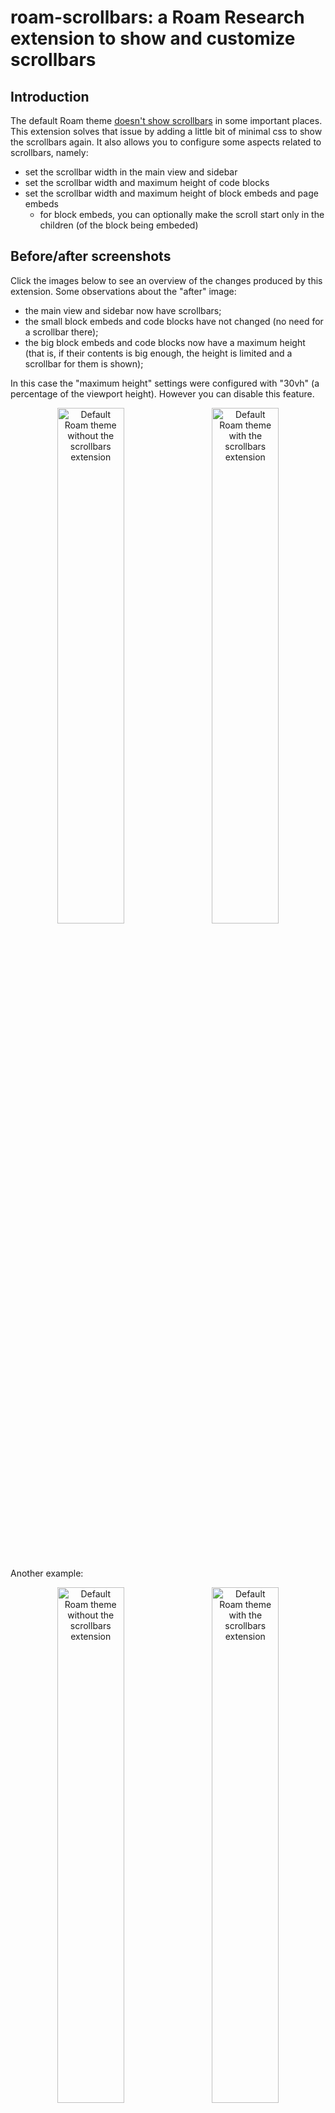 # roam-scrollbars: a Roam Research extension to show and customize scrollbars

## Introduction

The default Roam theme [doesn't show scrollbars](https://github.com/paulovieira/roam-scrollbars/issues/1) in some important places. This extension solves that issue by adding a little bit of minimal css to show the scrollbars again. It also allows you to configure some aspects related to scrollbars, namely:

- set the scrollbar width in the main view and sidebar
- set the scrollbar width and maximum height of code blocks
- set the scrollbar width and maximum height of block embeds and page embeds
	- for block embeds, you can optionally make the scroll start only in the children (of the block being embeded)


## Before/after screenshots

Click the images below to see an overview of the changes produced by this extension. Some observations about the "after" image:

- the main view and sidebar now have scrollbars;
- the small block embeds and code blocks have not changed (no need for a scrollbar there);
- the big block embeds and code blocks now have a maximum height (that is, if their contents is big enough, the height is limited and a scrollbar for them is shown);

In this case the "maximum height" settings were configured with "30vh" (a percentage of the viewport height). However you can disable this feature.

<p align="center">
	<img 
		alt="Default Roam theme without the scrollbars extension" 
		title="Default Roam theme without the scrollbars extension" 
		src="https://user-images.githubusercontent.com/2184309/187561666-418598c2-adf3-4e92-a90b-a61ebb1944e8.jpg" 
		width="46%"
		data-comment="46% width and 2 nbsp seems to be the best for 2 side-by-side images"
	>
	&nbsp;&nbsp;
	<img 
		alt="Default Roam theme with the scrollbars extension" 
		title="Default Roam theme with the scrollbars extension" 
		src="https://user-images.githubusercontent.com/2184309/187560809-ee9fb2a7-1363-4aa7-86c9-97b3ab16bf40.jpg" 
		width="46%"
		data-comment="46% width and 2 nbsp seems to be the best for 2 side-by-side images"
	>
</p>

<br>
<br>

Another example:

<p align="center">
	<img 
		alt="Default Roam theme without the scrollbars extension" 
		title="Default Roam theme without the scrollbars extension" 
		src="https://user-images.githubusercontent.com/2184309/188215238-29d1ab2e-a3bd-4f0e-814b-0779c6d374f4.jpg" 
		width="46%"
		data-comment="46% width and 2 nbsp seems to be the best for 2 side-by-side images"
	>
	&nbsp;&nbsp;
	<img 
		alt="Default Roam theme with the scrollbars extension" 
		title="Default Roam theme with the scrollbars extension" 
		src="https://user-images.githubusercontent.com/2184309/188215271-df506a7f-a156-4394-916f-bf42b5d27d02.jpg" 
		width="46%"
		data-comment="46% width and 2 nbsp seems to be the best for 2 side-by-side images"
	>
</p>

Here we have the browser window resized to take half of the screen height. After the extension is loaded we can see some changes in the Shortcuts / Starred pages list and in the search results. Having a scrollbar in the search results is useful to give a hint that there are more results than what is shown. Once again, this features can be disabled.

## Using with custom themes

While this extension is meant to be used with the default Roam theme, you can use it safely with any custom theme. But check if the scrollbars / max-height issues have already been addressed in the custom theme. If so this extension is probably not useful (nevertheless you can still use it to control some aspects of the scrollbars).


## Using the "disabled" option

All settings/features in this extension can be disabled. When the "disabled" option is used, the css relative to that setting is simply not added to Roam. If you notice some inconsistency with other extension or theme loaded in your graph, try to disable the setting in question. In the extreme case where all settings are disabled this extension does nothing!


## Future improvements

- the controls in the settings panel look ugly because of the long descriptions; can we have more control there? how are other extesions doing this?
- [DONE] detect if the extension is being loaded in the mobile app in android, and if necessary, don't add the stylesheet (?)
	- conclusion: in the mobile app, the extension also needs to be loaded; native scrollbars don't work there...
- check if the other types of embeds can also benefit from max-height + scrollbar: PDF embed, Website embed, etc
- what else can be improved? feedback is welcome!
